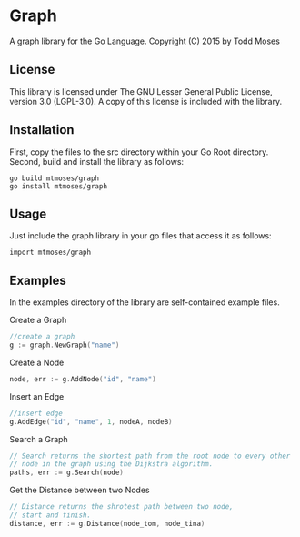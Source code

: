 Graph
=============

A graph library for the Go Language. Copyright (C) 2015 by Todd Moses

License
-------

This library is licensed under The GNU Lesser General Public License, version 3.0 (LGPL-3.0).
A copy of this license is included with the library.

Installation
-------

First, copy the files to the src directory within your Go Root directory.
Second, build and install the library as follows:
```
go build mtmoses/graph
go install mtmoses/graph
```

Usage
-------

Just include the graph library in your go files that access it as follows:
```
import mtmoses/graph
```

Examples
-------

In the examples directory of the library are self-contained example files.

Create a Graph
```go
//create a graph
g := graph.NewGraph("name")
```

Create a Node
```go
node, err := g.AddNode("id", "name")
```

Insert an Edge
```go
//insert edge
g.AddEdge("id", "name", 1, nodeA, nodeB)
```

Search a Graph
```go
// Search returns the shortest path from the root node to every other
// node in the graph using the Dijkstra algorithm.
paths, err := g.Search(node)
```

Get the Distance between two Nodes
```go
// Distance returns the shrotest path between two node,
// start and finish.
distance, err := g.Distance(node_tom, node_tina)
```


